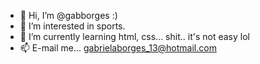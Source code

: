 - 👋 Hi, I’m @gabborges :)
- 👀 I’m interested in sports.
- 🌱 I’m currently learning html, css... shit.. it's not easy lol
- 📫 E-mail me... gabrielaborges_13@hotmail.com

<!---
gabborges/gabborges is a ✨ special ✨ repository because its `README.md` (this file) appears on your GitHub profile.
You can click the Preview link to take a look at your changes.
--->
